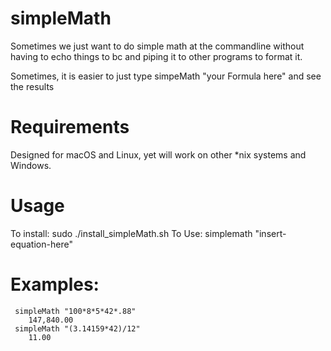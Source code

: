 simpleMath
=====
Sometimes we just want to do simple math at the commandline without having to echo things to bc and piping it to other programs to format it. 

Sometimes, it is easier to just type simpeMath "your Formula here" and see the results

Requirements
=====  

Designed for macOS and Linux, yet will work on other *nix systems and Windows.

Usage
=====  
To install:    sudo ./install_simpleMath.sh
To Use: simplemath "insert-equation-here"

Examples:
=====  
     simpleMath "100*8*5*42*.88" 
        147,840.00
     simpleMath "(3.14159*42)/12"
        11.00
     